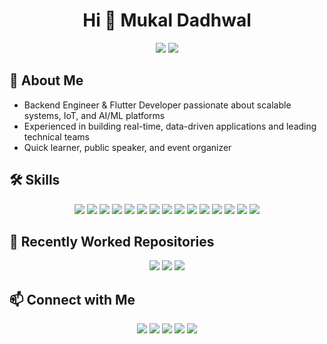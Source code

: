 <!-- Profile Header -->
<h1 align="center">Hi 👋 Mukal Dadhwal</h1>
<p align="center">
  <img src="https://img.shields.io/badge/Backend%20Engineer-blue?style=for-the-badge" />
  <a href="https://type.link/mukaldadhwal" style="text-decoration:none;">
    <img src="https://img.shields.io/badge/Portfolio-type.link/mukaldadhwal-green?style=for-the-badge" />
  </a>
</p>



## 🚀 About Me

- Backend Engineer & Flutter Developer passionate about scalable systems, IoT, and AI/ML platforms
- Experienced in building real-time, data-driven applications and leading technical teams
- Quick learner, public speaker, and event organizer





## 🛠️ Skills

<div align="center" style="margin-top:10px;">
  <span>
    <img src="https://img.shields.io/badge/Java-DC382D?style=for-the-badge&logo=java&logoColor=white" />
  </span>
  <span>
    <img src="https://img.shields.io/badge/Go-00ADD8?style=for-the-badge&logo=go&logoColor=white" />
  </span>
  <span>
    <img src="https://img.shields.io/badge/Python-3776AB?style=for-the-badge&logo=python&logoColor=white" />
  </span>
  <span>
    <img src="https://img.shields.io/badge/Dart-0175C2?style=for-the-badge&logo=dart&logoColor=white" />
  </span>
  <span>
    <img src="https://img.shields.io/badge/C-00599C?style=for-the-badge&logo=c&logoColor=white" />
  </span>
  <span>
    <img src="https://img.shields.io/badge/Flutter-02569B?style=for-the-badge&logo=flutter&logoColor=white" />
  </span>
  <span>
    <img src="https://img.shields.io/badge/Vue.js-4FC08D?style=for-the-badge&logo=vue.js&logoColor=white" />
  </span>
  <span>
    <img src="https://img.shields.io/badge/Express.js-000000?style=for-the-badge&logo=express&logoColor=white" />
  </span>
  <span>
    <img src="https://img.shields.io/badge/Spring%20Boot-6DB33F?style=for-the-badge&logo=spring-boot&logoColor=white" />
  </span>
  <span>
    <img src="https://img.shields.io/badge/Firebase-FFCA28?style=for-the-badge&logo=firebase&logoColor=black" />
  </span>
  <span>
    <img src="https://img.shields.io/badge/Git-F05032?style=for-the-badge&logo=git&logoColor=white" />
  </span>
  <span>
    <img src="https://img.shields.io/badge/GitHub%20Actions-2088FF?style=for-the-badge&logo=github-actions&logoColor=white" />
  </span>
  <span>
    <img src="https://img.shields.io/badge/PostgreSQL-336791?style=for-the-badge&logo=postgresql&logoColor=white" />
  </span>
  <span>
    <img src="https://img.shields.io/badge/MongoDB-47A248?style=for-the-badge&logo=mongodb&logoColor=white" />
  </span>
  <span>
    <img src="https://img.shields.io/badge/Postman-FF6C37?style=for-the-badge&logo=postman&logoColor=white" />
  </span>
</div>






## 📂 Recently Worked Repositories

<div align="center" style="margin-top:10px;">
  <a href="https://github.com/mukaldadhwal/proteios" style="text-decoration:none;">
    <img src="https://img.shields.io/badge/Proteios-1976D2?style=for-the-badge&logo=python&logoColor=white" />
  </a>
  <a href="https://github.com/mukaldadhwal/SimpleTodoApi" style="text-decoration:none;">
    <img src="https://img.shields.io/badge/SimpleTodoApi-00ADD8?style=for-the-badge&logo=go&logoColor=white" />
  </a>
  <a href="https://github.com/mukaldadhwal/portfolio" style="text-decoration:none;">
    <img src="https://img.shields.io/badge/Portfolio-FF6B35?style=for-the-badge&logo=html5&logoColor=white" />
  </a>
</div>


## 📫 Connect with Me

<div align="center" style="margin-top:10px;">
  <a href="https://leetcode.com/u/Mkk8/" style="text-decoration:none;">
    <img src="https://img.shields.io/badge/LeetCode-Mkk8-FFA116?style=for-the-badge&logo=leetcode&logoColor=black" />
  </a>
  <a href="https://x.com/mukaldadhwal" style="text-decoration:none;">
    <img src="https://img.shields.io/badge/Twitter-mukaldadhwal-1DA1F2?style=for-the-badge&logo=twitter&logoColor=white" />
  </a>
  <a href="mailto:mukaldadhwal@gmail.com" style="text-decoration:none;">
    <img src="https://img.shields.io/badge/Email-mukaldadhwal@gmail.com-D14836?style=for-the-badge&logo=gmail&logoColor=white" />
  </a>
  <a href="https://linkedin.com/in/mukal-dadhwal" style="text-decoration:none;">
    <img src="https://img.shields.io/badge/LinkedIn-mukal--dadhwal-0077B5?style=for-the-badge&logo=linkedin&logoColor=white" />
  </a>
  <a href="https://type.link/mukaldadhwal" style="text-decoration:none;">
    <img src="https://img.shields.io/badge/Portfolio-type.link/mukaldadhwal-43A047?style=for-the-badge&logo=googlechrome&logoColor=white" />
  </a>
</div>



<!-- GitHub stats can be added here if desired -->

